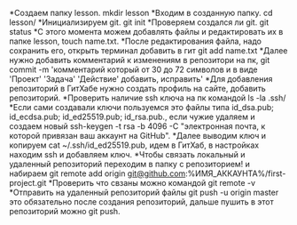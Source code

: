 *Создаем папку lesson.  mkdir lesson
*Входим в созданную папку. cd lesson/
*Инициализируем git. git init
*Проверяем создался ли git. git status
*С этого момента можем добавлять файлы и редактировать их в папке lesson, touch name.txt.
*После редактирования файла, надо сохранить его, открыть терминал добавить в гит git add name.txt 
*Далее нужно добавить комментарий к изменениям в репозитори на пк, git commit -m 'комментарий который от 30 до 72 символов и в виде 'Проект' 'Задача' 'Действие' добавить, исправить' 
*Для добавления репозиторий в ГитХабе нужно создать профиль на сайте, добавить репозиторий.
*Проверить наличие ssh ключа на пк командой ls -la .ssh/ 
*Если сами создавали ключи пользуемся это файлы типа id_dsa.pub; id_ecdsa.pub; id_ed25519.pub; id_rsa.pub., если чужие удаляем и создаем новый  ssh-keygen -t rsa -b 4096 -C "электронная почта, к которой привязан ваш аккаунт на GitHub".
*Далее выводим ключ и копируем cat ~/.ssh/id_ed25519.pub, идем в ГитХаб, в настройках находим ssh и добавляем ключ.
*Чтобы связать локальный и удаленный репозиторий переходим в папку с репозиторием! и 
набираем git remote add origin git@github.com:%ИМЯ_АККАУНТА%/first-project.git 
*Проверить что свзаны можно командой git remote -v
*Отправить на удаленный репозиторий файлы git push -u origin master это обязательно 
после создания репозиторий, дальше пушить в этот репозиторий можно git push.
